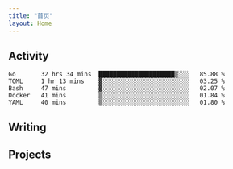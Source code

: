 ```yaml
---
title: "首页"
layout: Home
---
```


## Activity
<!--START_SECTION:waka-->
```text
Go       32 hrs 34 mins  █████████████████████▒░░░   85.88 % 
TOML     1 hr 13 mins    ▓░░░░░░░░░░░░░░░░░░░░░░░░   03.25 % 
Bash     47 mins         ▓░░░░░░░░░░░░░░░░░░░░░░░░   02.07 % 
Docker   41 mins         ▒░░░░░░░░░░░░░░░░░░░░░░░░   01.84 % 
YAML     40 mins         ▒░░░░░░░░░░░░░░░░░░░░░░░░   01.80 % 
```
<!--END_SECTION:waka-->

## Writing
<PindedPosts />

## Projects
<Projects />

